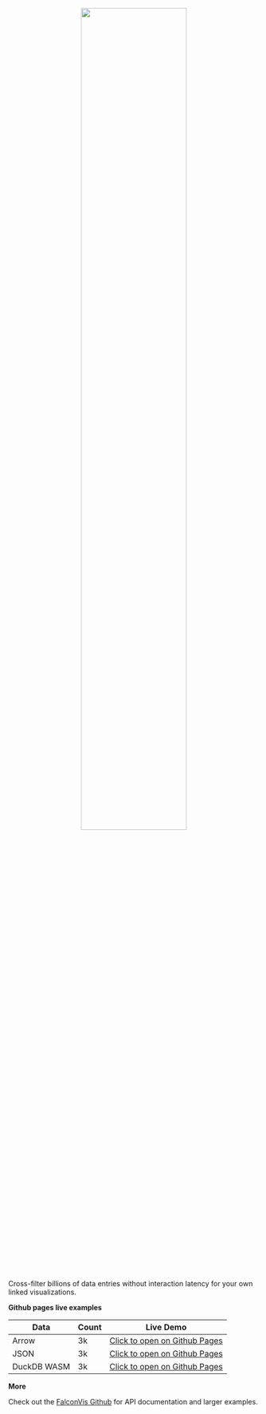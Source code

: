 <p align="center">
  <img src="https://user-images.githubusercontent.com/65095341/224896033-afc8bd8e-d0e0-4031-a7b2-3857bef51327.svg" width="65%">
</p>

Cross-filter billions of data entries without interaction latency for your own linked visualizations.

**Github pages live examples**

| Data        | Count | Live Demo                                                                  |
| ----------- | ----- | -------------------------------------------------------------------------- |
| Arrow       | 3k    | [Click to open on Github Pages](https://dig.cmu.edu/falcon/movies-arrow/)  |
| JSON        | 3k    | [Click to open on Github Pages](https://dig.cmu.edu/falcon/movies-json/)   |
| DuckDB WASM | 3k    | [Click to open on Github Pages](https://dig.cmu.edu/falcon/movies-duckdb/) |

**More**

Check out the [FalconVis Github](https://github.com/cmudig/falcon) for API documentation and larger examples.

